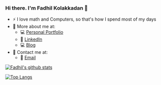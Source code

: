 ### Hi there. I'm Fadhil Kolakkadan 👋

- :zap: I love math and Computers, so that's how I spend most of my days
- 📌 More about me at:
   - 💻 [Personal Portfolio]()
   - 🏢 [LinkedIn](https://www.linkedin.com/in/linshad-j/)
   - 💻 [Blog]()
- 🤙 Contact me at:
   - 📧 [Email](linshadlichu@gmail.com)


[![Fadhil's github stats](https://github-readme-stats.vercel.app/api?username=linshxd&count_private=true&show_icons=true&theme=tokyonight&hide_rank=false)](https://github.com/anuraghazra/github-readme-stats)

[![Top Langs](https://github-readme-stats.vercel.app/api/top-langs/?username=linshxd&layout=compact&theme=tokyonight)](https://github.com/anuraghazra/github-readme-stats)

